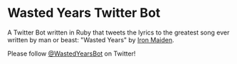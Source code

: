 # Wasted Years Twitter Bot

A Twitter Bot written in Ruby that tweets the lyrics to the greatest song ever written by man or beast: "Wasted Years" by [Iron Maiden](https://ironmaiden.com/).

Please follow [@WastedYearsBot](https://twitter.com/WastedYearsBot) on Twitter!